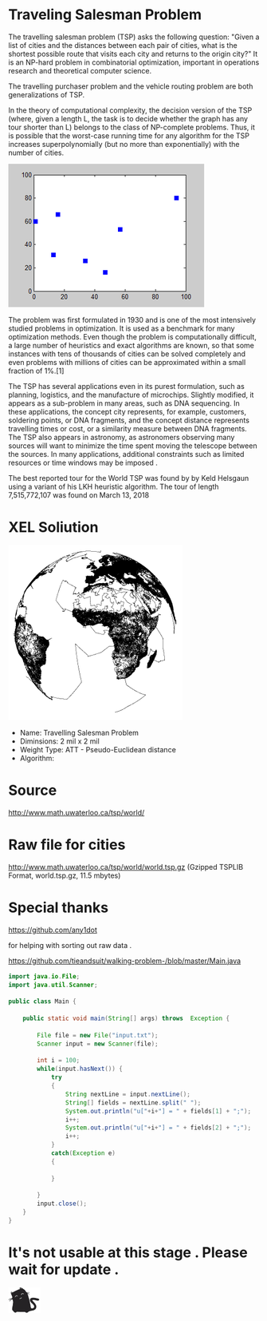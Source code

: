 # Traveling Salesman Problem

The travelling salesman problem (TSP) asks the following question: "Given a list of cities and the distances between each pair of cities, what is the shortest possible route that visits each city and returns to the origin city?" It is an NP-hard problem in combinatorial optimization, important in operations research and theoretical computer science.

The travelling purchaser problem and the vehicle routing problem are both generalizations of TSP.

In the theory of computational complexity, the decision version of the TSP (where, given a length L, the task is to decide whether the graph has any tour shorter than L) belongs to the class of NP-complete problems. Thus, it is possible that the worst-case running time for any algorithm for the TSP increases superpolynomially (but no more than exponentially) with the number of cities.

![](Nearestneighbor.gif)


The problem was first formulated in 1930 and is one of the most intensively studied problems in optimization. It is used as a benchmark for many optimization methods. Even though the problem is computationally difficult, a large number of heuristics and exact algorithms are known, so that some instances with tens of thousands of cities can be solved completely and even problems with millions of cities can be approximated within a small fraction of 1%.[1]

The TSP has several applications even in its purest formulation, such as planning, logistics, and the manufacture of microchips. Slightly modified, it appears as a sub-problem in many areas, such as DNA sequencing. In these applications, the concept city represents, for example, customers, soldering points, or DNA fragments, and the concept distance represents travelling times or cost, or a similarity measure between DNA fragments. The TSP also appears in astronomy, as astronomers observing many sources will want to minimize the time spent moving the telescope between the sources. In many applications, additional constraints such as limited resources or time windows may be imposed .

The best reported tour for the World TSP was found by by Keld Helsgaun using a variant of his LKH heuristic algorithm. The tour of length 7,515,772,107 was found on March 13, 2018

# XEL Soliution 


![](world.anim1a.gif)


 * Name:		Travelling Salesman Problem 
 * Diminsions:	2 mil x 2 mil
 * Weight Type:	ATT - Pseudo-Euclidean distance
 * Algorithm:	

 

# Source 

http://www.math.uwaterloo.ca/tsp/world/

# Raw file for cities 

http://www.math.uwaterloo.ca/tsp/world/world.tsp.gz (Gzipped TSPLIB Format, world.tsp.gz, 11.5 mbytes) 

# Special thanks

https://github.com/any1dot

for helping with sorting out raw data . 

https://github.com/tieandsuit/walking-problem-/blob/master/Main.java

```java
import java.io.File;
import java.util.Scanner;

public class Main {

    public static void main(String[] args) throws  Exception {

        File file = new File("input.txt");
        Scanner input = new Scanner(file);

        int i = 100;
        while(input.hasNext()) {
            try
            {
                String nextLine = input.nextLine();
                String[] fields = nextLine.split(" ");
                System.out.println("u["+i+"] = " + fields[1] + ";");
                i++;
                System.out.println("u["+i+"] = " + fields[2] + ";");
                i++;
            }
            catch(Exception e)
            {

            }

        }
        input.close();
    }
}
```
# It's not usable at this stage . Please wait for update .
![](waitingcat.gif)
